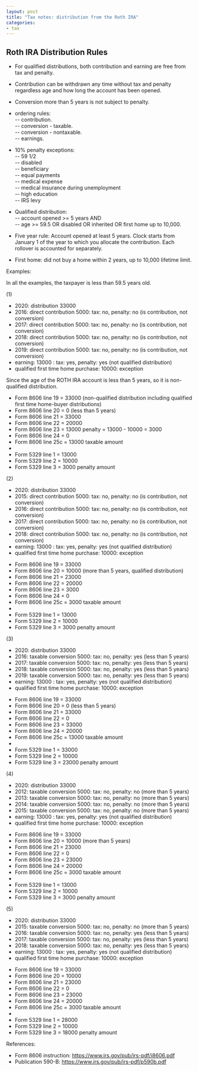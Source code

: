 ```yaml
---
layout: post
title: "Tax notes: distribution from the Roth IRA"
categories:
- tax
---
```


## Roth IRA Distribution Rules

- For qualified distributions, both contribution and earning are free from tax and penalty.
- Contribution can be withdrawn any time without tax and penalty regardless age and how long the account has been opened.
- Conversion more than 5 years is not subject to penalty.

- ordering rules:  
  -- contribution.  
  -- conversion - taxable.  
  -- conversion - nontaxable.   
  -- earnings.

- 10% penalty exceptions:  
  -- 59 1/2  
  -- disabled  
  -- beneficiary  
  -- equal payments  
  -- medical expense  
  -- medical insurance during unemployment  
  -- high education  
  -- IRS levy

- Qualified distribution:  
  -- account opened >= 5 years AND  
  -- age >= 59.5 OR disabled OR inherited OR first home up to 10,000.

- Five year rule: Account opened at least 5 years. Clock starts from January 1 of the year to which you allocate the contribution. Each rollover is accounted for separately.
- First home: did not buy a home within 2 years, up to 10,000 lifetime limit.

Examples:

In all the examples, the taxpayer is less than 59.5 years old.

(1)

- 2020: distribution 33000
- 2016: direct contribution 5000: tax:  no, penalty: no (is contribution, not conversion)
- 2017: direct contribution 5000: tax:  no, penalty: no (is contribution, not conversion)
- 2018: direct contribution 5000: tax:  no, penalty: no (is contribution, not conversion)
- 2019: direct contribution 5000: tax:  no, penalty: no (is contribution, not conversion)
- earning: 13000                : tax: yes, penalty: yes (not qualified distribution)
- qualified first time home purchase: 10000: exception

Since the age of the ROTH IRA account is less than 5 years, so it is non-qualified distribution.

* Form 8606 line 19 = 33000 (non-qualified distribution including qualified first time home-buyer distributions)
* Form 8606 line 20 = 0 (less than 5 years)  
* Form 8606 line 21 = 33000  
* Form 8606 line 22 = 20000  
* Form 8606 line 23 = 13000 penalty = 13000 - 10000 = 3000  
* Form 8606 line 24 = 0  
* Form 8606 line 25c = 13000 taxable amount
*
* Form 5329 line 1 = 13000
* Form 5329 line 2 = 10000
* Form 5329 line 3 =  3000 penalty amount

(2)

- 2020: distribution 33000
- 2015: direct contribution 5000: tax:  no, penalty: no (is contribution, not conversion)
- 2016: direct contribution 5000: tax:  no, penalty: no (is contribution, not conversion)
- 2017: direct contribution 5000: tax:  no, penalty: no (is contribution, not conversion)
- 2018: direct contribution 5000: tax:  no, penalty: no (is contribution, not conversion)
- earning: 13000                : tax: yes, penalty: yes (not qualified distribution)
- qualified first time home purchase: 10000: exception

* Form 8606 line 19 = 33000
* Form 8606 line 20 = 10000 (more than 5 years, qualified distribution)  
* Form 8606 line 21 = 23000  
* Form 8606 line 22 = 20000  
* Form 8606 line 23 = 3000
* Form 8606 line 24 = 0  
* Form 8606 line 25c = 3000 taxable amount
* 
* Form 5329 line 1 = 13000
* Form 5329 line 2 = 10000
* Form 5329 line 3 =  3000 penalty amount

(3)

- 2020: distribution 33000
- 2016: taxable conversion 5000: tax:  no, penalty: yes (less than 5 years)
- 2017: taxable conversion 5000: tax:  no, penalty: yes (less than 5 years)
- 2018: taxable conversion 5000: tax:  no, penalty: yes (less than 5 years)
- 2019: taxable conversion 5000: tax:  no, penalty: yes (less than 5 years)
- earning: 13000               : tax: yes, penalty: yes (not qualified distribution)
- qualified first time home purchase: 10000: exception

* Form 8606 line 19 = 33000  
* Form 8606 line 20 = 0 (less than 5 years)  
* Form 8606 line 21 = 33000  
* Form 8606 line 22 = 0  
* Form 8606 line 23 = 33000   
* Form 8606 line 24 = 20000  
* Form 8606 line 25c = 13000 taxable amount
* 
* Form 5329 line 1 = 33000
* Form 5329 line 2 = 10000
* Form 5329 line 3 = 23000 penalty amount

(4)

- 2020: distribution 33000
- 2012: taxable conversion 5000: tax:  no, penalty: no (more than 5 years)
- 2013: taxable conversion 5000: tax:  no, penalty: no (more than 5 years)
- 2014: taxable conversion 5000: tax:  no, penalty: no (more than 5 years)
- 2015: taxable conversion 5000: tax:  no, penalty: no (more than 5 years)
- earning: 13000               : tax: yes, penalty: yes (not qualified distribution)
- qualified first time home purchase: 10000: exception

* Form 8606 line 19 = 33000  
* Form 8606 line 20 = 10000 (more than 5 years)  
* Form 8606 line 21 = 23000  
* Form 8606 line 22 = 0  
* Form 8606 line 23 = 23000  
* Form 8606 line 24 = 20000  
* Form 8606 line 25c = 3000 taxable amount
* 
* Form 5329 line 1 = 13000  
* Form 5329 line 2 = 10000  
* Form 5329 line 3 =  3000 penalty amount

(5)

- 2020: distribution 33000
- 2015: taxable conversion 5000: tax:  no, penalty: no  (more than 5 years)
- 2016: taxable conversion 5000: tax:  no, penalty: yes (less than 5 years)
- 2017: taxable conversion 5000: tax:  no, penalty: yes (less than 5 years)
- 2018: taxable conversion 5000: tax:  no, penalty: yes (less than 5 years)
- earning: 13000               : tax: yes, penalty: yes (not qualified distribution)
- qualified first time home purchase: 10000: exception

* Form 8606 line 19 = 33000
* Form 8606 line 20 = 10000
* Form 8606 line 21 = 23000  
* Form 8606 line 22 = 0
* Form 8606 line 23 = 23000
* Form 8606 line 24 = 20000  
* Form 8606 line 25c = 3000 taxable amount
*
* Form 5329 line 1 = 28000
* Form 5329 line 2 = 10000
* Form 5329 line 3 = 18000 penalty amount

References: 

- Form 8606 instruction: https://www.irs.gov/pub/irs-pdf/i8606.pdf
- Publication 590-B: https://www.irs.gov/pub/irs-pdf/p590b.pdf
